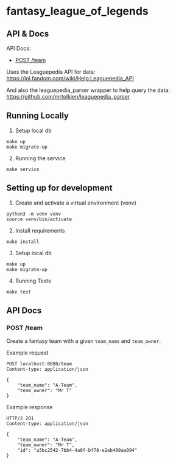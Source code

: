 # fantasy_league_of_legends

## API & Docs

API Docs:
- [POST /team](#post-team)

Uses the Leaguepedia API for data:
https://lol.fandom.com/wiki/Help:Leaguepedia_API

And also the leaguepedia_parser wrapper to help query the data:
https://github.com/mrtolkien/leaguepedia_parser

## Running Locally

1. Setup local db

```
make up
make migrate-up
```

2. Running the service

```
make service
```

## Setting up for development

1. Create and activate a virtual environment (venv)

```
python3 -m venv venv
source venv/bin/activate
```

2. Install requirements

```
make install
```

3. Setup local db

```
make up
make migrate-up
```

4. Running Tests

```
make test
```


## API Docs

### POST /team

Create a fantasy team with a given `team_name` and `team_owner`.

Example request

```
POST localhost:8080/team
Content-type: application/json

{
    "team_name": "A-Team",
    "team_owner": "Mr T"
}
```

Example response

```
HTTP/2 201
Content-type: application/json

{
    "team_name": "A-Team",
    "team_owner": "Mr T",
    "id": "a3bc2542-7bb4-4a0f-bf78-e2eb400aa094"
}
```
